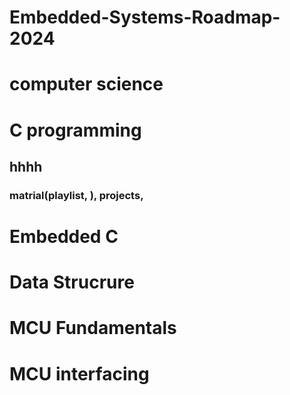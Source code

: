 # Embedded-Systems-Roadmap-2024
# computer science 
# C programming
## hhhh
### matrial(playlist, ), projects,
# Embedded C
# Data Strucrure
# MCU Fundamentals
# MCU interfacing


